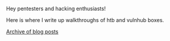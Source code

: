 
Hey pentesters and hacking enthusiasts!

Here is where I write up walkthroughs of htb and vulnhub boxes.

<a href="/archive.html">Archive of blog posts</a>

